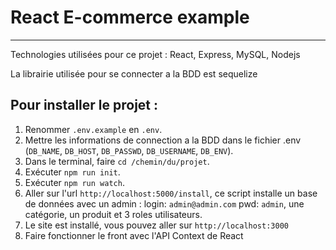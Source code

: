 # React E-commerce example

---

Technologies utilisées pour ce projet :
React, Express, MySQL, Nodejs

La librairie utilisée pour se connecter a la BDD est sequelize

## Pour installer le projet :


1. Renommer `.env.example` en `.env`.
2. Mettre les informations de connection a la BDD dans le fichier .env (`DB_NAME`, `DB_HOST`, `DB_PASSWD`, `DB_USERNAME`, `DB_ENV`).
3. Dans le terminal, faire `cd /chemin/du/projet`.
4. Exécuter `npm run init`.
5. Exécuter `npm run watch`.
6. Aller sur l'url `http://localhost:5000/install`, ce script installe un base de données avec un admin : login: `admin@admin.com` pwd: `admin`, une catégorie, un produit et 3 roles utilisateurs.
7. Le site est installé, vous pouvez aller sur `http://localhost:3000`
8. Faire fonctionner le front avec l'API Context de React
